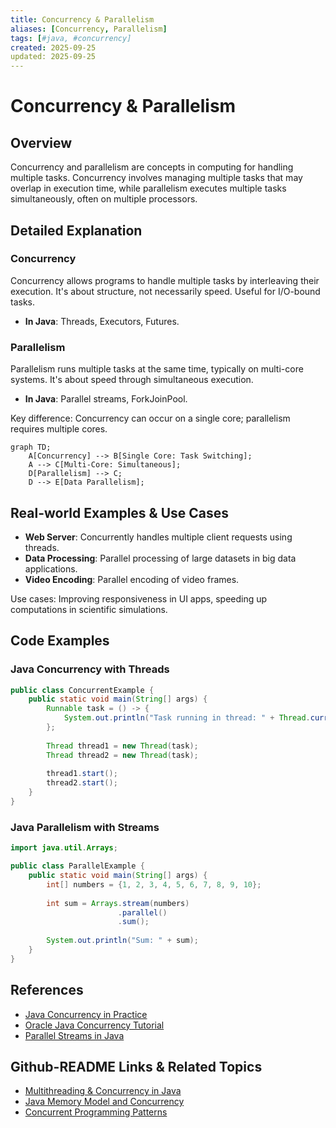 ```yaml
---
title: Concurrency & Parallelism
aliases: [Concurrency, Parallelism]
tags: [#java, #concurrency]
created: 2025-09-25
updated: 2025-09-25
---
```


# Concurrency & Parallelism

## Overview

Concurrency and parallelism are concepts in computing for handling multiple tasks. Concurrency involves managing multiple tasks that may overlap in execution time, while parallelism executes multiple tasks simultaneously, often on multiple processors.

## Detailed Explanation

### Concurrency

Concurrency allows programs to handle multiple tasks by interleaving their execution. It's about structure, not necessarily speed. Useful for I/O-bound tasks.

- **In Java**: Threads, Executors, Futures.

### Parallelism

Parallelism runs multiple tasks at the same time, typically on multi-core systems. It's about speed through simultaneous execution.

- **In Java**: Parallel streams, ForkJoinPool.

Key difference: Concurrency can occur on a single core; parallelism requires multiple cores.

```mermaid
graph TD;
    A[Concurrency] --> B[Single Core: Task Switching];
    A --> C[Multi-Core: Simultaneous];
    D[Parallelism] --> C;
    D --> E[Data Parallelism];
```

## Real-world Examples & Use Cases

- **Web Server**: Concurrently handles multiple client requests using threads.
- **Data Processing**: Parallel processing of large datasets in big data applications.
- **Video Encoding**: Parallel encoding of video frames.

Use cases: Improving responsiveness in UI apps, speeding up computations in scientific simulations.

## Code Examples

### Java Concurrency with Threads

```java
public class ConcurrentExample {
    public static void main(String[] args) {
        Runnable task = () -> {
            System.out.println("Task running in thread: " + Thread.currentThread().getName());
        };
        
        Thread thread1 = new Thread(task);
        Thread thread2 = new Thread(task);
        
        thread1.start();
        thread2.start();
    }
}
```

### Java Parallelism with Streams

```java
import java.util.Arrays;

public class ParallelExample {
    public static void main(String[] args) {
        int[] numbers = {1, 2, 3, 4, 5, 6, 7, 8, 9, 10};
        
        int sum = Arrays.stream(numbers)
                        .parallel()
                        .sum();
        
        System.out.println("Sum: " + sum);
    }
}
```

## References

- [Java Concurrency in Practice](https://jcip.net/)
- [Oracle Java Concurrency Tutorial](https://docs.oracle.com/javase/tutorial/essential/concurrency/)
- [Parallel Streams in Java](https://docs.oracle.com/en/java/javase/17/docs/api/java.base/java/util/stream/package-summary.html)

## Github-README Links & Related Topics

- [Multithreading & Concurrency in Java](multithreading-and-concurrency-in-java/README.md)
- [Java Memory Model and Concurrency](java-memory-model-and-concurrency/README.md)
- [Concurrent Programming Patterns](concurrent-programming-patterns/README.md)